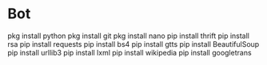 # Bot
pkg install python
pkg install git
pkg install nano
pip install thrift
pip install rsa
pip install requests
pip install bs4
pip install gtts
pip install BeautifulSoup
pip install urllib3
pip install lxml
pip install wikipedia
pip install googletrans
